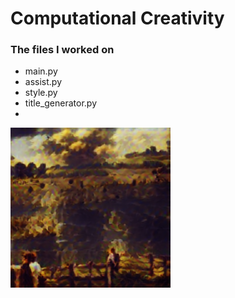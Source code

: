 # Computational Creativity

### The files I worked on

* main.py
* assist.py
* style.py
* title_generator.py 
* 

![What is this](final_image.png)
